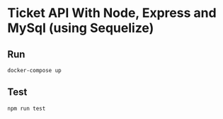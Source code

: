 # Ticket API With Node, Express and MySql (using Sequelize)

## Run

    docker-compose up 

## Test

    npm run test


